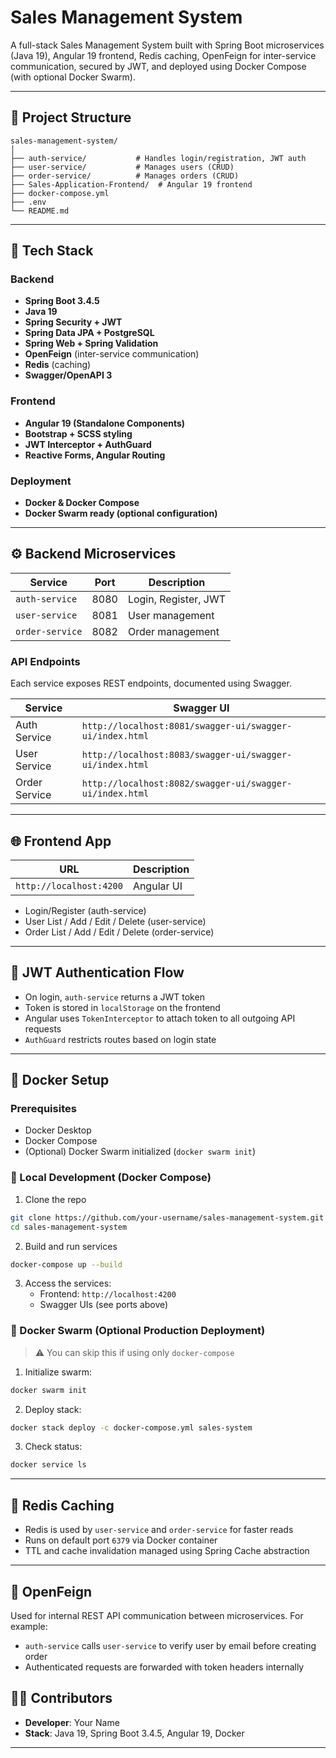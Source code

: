 # Sales Management System

A full-stack Sales Management System built with Spring Boot microservices (Java 19), Angular 19 frontend, Redis caching, OpenFeign for inter-service communication, secured by JWT, and deployed using Docker Compose (with optional Docker Swarm).

---

## 🧩 Project Structure

```
sales-management-system/
│
├── auth-service/           # Handles login/registration, JWT auth
├── user-service/           # Manages users (CRUD)
├── order-service/          # Manages orders (CRUD)
├── Sales-Application-Frontend/  # Angular 19 frontend
├── docker-compose.yml
├── .env
└── README.md
```

---

## 🧠 Tech Stack

### Backend
- **Spring Boot 3.4.5**
- **Java 19**
- **Spring Security + JWT**
- **Spring Data JPA + PostgreSQL**
- **Spring Web + Spring Validation**
- **OpenFeign** (inter-service communication)
- **Redis** (caching)
- **Swagger/OpenAPI 3**

### Frontend
- **Angular 19 (Standalone Components)**
- **Bootstrap + SCSS styling**
- **JWT Interceptor + AuthGuard**
- **Reactive Forms, Angular Routing**

### Deployment
- **Docker & Docker Compose**
- **Docker Swarm ready (optional configuration)**

---

## ⚙️ Backend Microservices

| Service        | Port | Description |
|----------------|------|-------------|
| `auth-service` | 8080 | Login, Register, JWT |
| `user-service` | 8081 | User management |
| `order-service`| 8082 | Order management |

### API Endpoints

Each service exposes REST endpoints, documented using Swagger.

| Service        | Swagger UI                            |
|----------------|----------------------------------------|
| Auth Service   | `http://localhost:8081/swagger-ui/swagger-ui/index.html` |
| User Service   | `http://localhost:8083/swagger-ui/swagger-ui/index.html` |
| Order Service  | `http://localhost:8082/swagger-ui/swagger-ui/index.html` |

---

## 🌐 Frontend App

| URL                    | Description        |
|------------------------|--------------------|
| `http://localhost:4200` | Angular UI         |

- Login/Register (auth-service)
- User List / Add / Edit / Delete (user-service)
- Order List / Add / Edit / Delete (order-service)

---

## 🔐 JWT Authentication Flow

- On login, `auth-service` returns a JWT token
- Token is stored in `localStorage` on the frontend
- Angular uses `TokenInterceptor` to attach token to all outgoing API requests
- `AuthGuard` restricts routes based on login state

---

## 🐳 Docker Setup

### Prerequisites

- Docker Desktop
- Docker Compose
- (Optional) Docker Swarm initialized (`docker swarm init`)

### 🧪 Local Development (Docker Compose)

1. Clone the repo

```bash
git clone https://github.com/your-username/sales-management-system.git
cd sales-management-system
```

2. Build and run services

```bash
docker-compose up --build
```

3. Access the services:
   - Frontend: `http://localhost:4200`
   - Swagger UIs (see ports above)

### 🐝 Docker Swarm (Optional Production Deployment)

> ⚠️ You can skip this if using only `docker-compose`

1. Initialize swarm:

```bash
docker swarm init
```

2. Deploy stack:

```bash
docker stack deploy -c docker-compose.yml sales-system
```

3. Check status:

```bash
docker service ls
```

---

## 🧰 Redis Caching

- Redis is used by `user-service` and `order-service` for faster reads
- Runs on default port `6379` via Docker container
- TTL and cache invalidation managed using Spring Cache abstraction

---

## 🌉 OpenFeign

Used for internal REST API communication between microservices. For example:

- `auth-service` calls `user-service` to verify user by email before creating order
- Authenticated requests are forwarded with token headers internally





## 👨‍💻 Contributors

- **Developer**: Your Name  
- **Stack**: Java 19, Spring Boot 3.4.5, Angular 19, Docker

---

